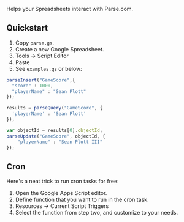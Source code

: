 Helps your Spreadsheets interact with Parse.com.

## Quickstart

1. Copy `parse.gs`.
2. Create a new Google Spreadsheet.
3. Tools -> Script Editor
4. Paste
5. See `examples.gs` or below:

```javascript
parseInsert("GameScore",{
  "score" : 1000,
  "playerName" : "Sean Plott"
});

results = parseQuery("GameScore", {
  'playerName' : 'Sean Plott'
});

var objectId = results[0].objectId;
parseUpdate("GameScore", objectId, {
	"playerName" : "Sean Plott III"
});
```

## Cron

Here's a neat trick to run cron tasks for free:

1. Open the Google Apps Script editor.
2. Define function that you want to run in the cron task.
3. Resources -> Current Script Triggers
4. Select the function from step two, and customize to your needs.